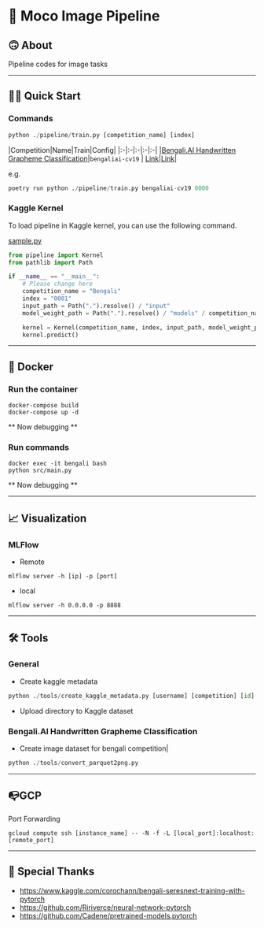 # 🐅 Moco Image Pipeline
## 🙃 About
Pipeline codes for image tasks

---

## 🏃‍♂️ Quick Start

### Commands

```py
python ./pipeline/train.py [competition_name] [index]
```

|Competition|Name|Train|Config|
|:-|:-|:-|:-|:-|
|[Bengali.AI Handwritten Grapheme Classification](https://www.kaggle.com/c/bengaliai-cv19)|`bengaliai-cv19` | [Link](https://github.com/j20232/bengali/blob/master/pipeline/Bengali.py)|[Link](https://github.com/j20232/bengali/tree/master/config/bengaliai-cv19")|

e.g.

```py
poetry run python ./pipeline/train.py bengaliai-cv19 0000
```

### Kaggle Kernel
To load pipeline in Kaggle kernel, you can use the following command.

[sample.py](https://github.com/j20232/moco_image_pipeline/blob/master/sample.py)
```py
from pipeline import Kernel
from pathlib import Path

if __name__ == "__main__":
    # Please change here
    competition_name = "Bengali"
    index = "0001"
    input_path = Path(".").resolve() / "input"
    model_weight_path = Path(".").resolve() / "models" / competition_name / index / f"{index}.pth"

    kernel = Kernel(competition_name, index, input_path, model_weight_path)
    kernel.predict()
```

---

## 🐳 Docker
### Run the container

```
docker-compose build
docker-compose up -d
```
** Now debugging **

### Run commands

```
docker exec -it bengali bash
python src/main.py
```

** Now debugging **

---

## 📈 Visualization

### MLFlow

- Remote

```
mlflow server -h [ip] -p [port]
```

- local

```
mlflow server -h 0.0.0.0 -p 8888
```

---

## 🛠 Tools

### General

- Create kaggle metadata

```py
python ./tools/create_kaggle_metadata.py [username] [competition] [id]
```

- Upload directory to Kaggle dataset

### Bengali.AI Handwritten Grapheme Classification

- Create image dataset for bengali competition|

```py
python ./tools/convert_parquet2png.py
```

---

## 📭GCP

Port Forwarding

```
gcloud compute ssh [instance_name] -- -N -f -L [local_port]:localhost:[remote_port]
```

---

## 👏 Special Thanks

- https://www.kaggle.com/corochann/bengali-seresnext-training-with-pytorch
- https://github.com/Ririverce/neural-network-pytorch
- https://github.com/Cadene/pretrained-models.pytorch

